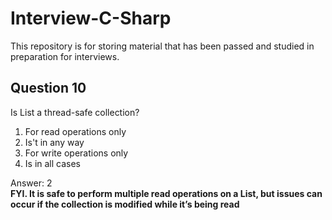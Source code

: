 # Interview-C-Sharp
This repository is for storing material that has been passed and studied in preparation for interviews. 


## Question 10

Is List a thread-safe collection?

1. For read operations only 
2. Is't in any way 
3. For write operations only
4. Is in all cases

Answer: 2 <br/>
**FYI. It is safe to perform multiple read operations on a List<T>, but issues can occur if the collection is modified while it’s being read**
